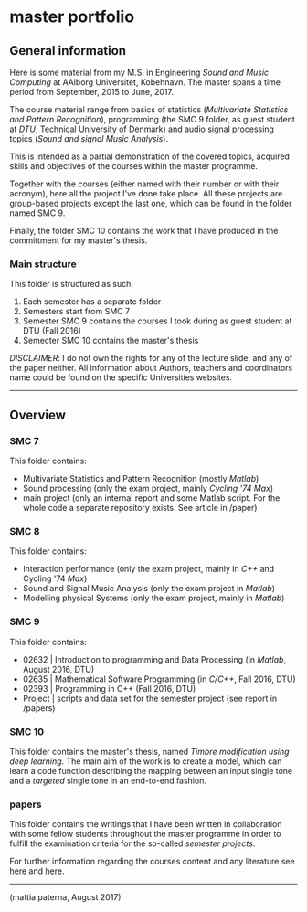 # master portfolio

## General information
Here is some material from my M.S. in Engineering *Sound and Music Computing* at AAlborg Universitet, Kobehnavn. The master spans a time period from September, 2015 to June, 2017.

The course material range from basics of statistics (*Multivariate Statistics and Pattern Recognition*), programming (the SMC 9 folder, as guest student at *DTU*, Technical University of Denmark) and audio signal processing topics (*Sound and signal Music Analysis*). 

This is intended as a partial demonstration of the covered topics, acquired skills and objectives of the courses within the master programme.

Together with the courses (either named with their number or with their acronym), here all the project I've done take place.
All these projects are group-based projects except the last one, which can be found in the folder named SMC 9. 

Finally, the folder SMC 10 contains the work that I have produced in the committment for my master's thesis.


### Main structure
This folder is structured as such:

1. Each semester has a separate folder
2. Semesters start from SMC 7
3. Semester SMC 9 contains the courses I took during as guest student at DTU (Fall 2016)
4. Semecter SMC 10 contains the master's thesis

*DISCLAIMER*: I do not own the rights for any of the lecture slide, and any of the paper neither. 
All information about Authors, teachers and coordinators name could be found on the specific Universities websites. 

__________________________________________________
## Overview

### SMC 7
This folder contains:
- Multivariate Statistics and Pattern Recognition (mostly *Matlab*)
- Sound processing (only the exam project, mainly *Cycling '74 Max*)
- main project (only an internal report and some Matlab script. For the whole code a separate repository exists. See article in /paper)

### SMC 8
This folder contains:
- Interaction performance (only the exam project, mainly in *C++* and Cycling '74 *Max*)
- Sound and Signal Music Analysis (only the exam project in *Matlab*)
- Modelling physical Systems (only the exam project, mainly in *Matlab*)

### SMC 9
This folder contains:
- 02632 | Introduction to programming and Data Processing (in *Matlab*, August 2016, DTU)
- 02635 | Mathematical Software Programming (in *C/C++*, Fall 2016, DTU)
- 02393 | Programming in C++ (Fall 2016, DTU)
- Project | scripts and data set for the semester project (see report in /papers)

### SMC 10
This folder contains the master's thesis, named *Timbre modification using deep learning*. The main aim of the work is to create a model, which can learn a code function describing the mapping between an input single tone and a *targeted* single tone in an end-to-end fashion.

### papers
This folder contains the writings that I have been written in collaboration with some fellow students throughout the master programme in order to fulfill the examination criteria for the so-called *semester projects*.


For further information regarding the courses content and any literature see 
[here](http://www.en.aau.dk/education/master/sound-and-music-computing) and
[here](http://kurser.dtu.dk).

__________________________________________________
(mattia paterna, August 2017)
